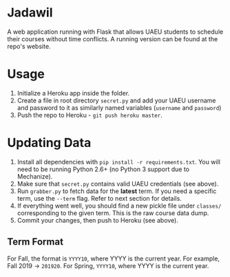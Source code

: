 # Jadawil

A web application running with Flask that allows UAEU students to schedule their courses without time conflicts. A running version can be found at the repo's website.

# Usage

1. Initialize a Heroku app inside the folder.
2. Create a file in root directory `secret.py` and add your UAEU username and password to it as similarly named variables (`username` and `password`)
3. Push the repo to Heroku - `git push heroku master`.

# Updating Data

1. Install all dependencies with `pip install -r requirements.txt`.  You will need to be running Python 2.6+ (no Python 3 support due to Mechanize).
2. Make sure that `secret.py` contains valid UAEU credentials (see above).
3. Run `grabber.py` to fetch data for the **latest** term. If you need a specific term, use the `--term` flag. Refer to next section for details.
4. If everything went well, you should find a new pickle file under `classes/` corresponding to the given term. This is the raw course data dump.
5. Commit your changes, then push to Heroku (see above).

## Term Format

For Fall, the format is `YYYY10`, where YYYY is the current year.  For example, Fall 2019 -> `201920`. For Spring, `YYYY10`, where YYYY is the current year.
